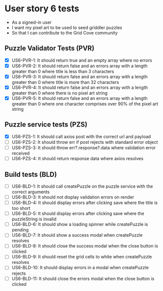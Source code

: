 # User story 6 tests

- As a signed-in user
- I want my pixel art to be used to seed griddler puzzles
- So that I can contribute to the Grid Cove community

## Puzzle Validator Tests (PVR)

- [x] US6-PVR-1: It should return true and an empty array where no errors
- [x] US6-PVR-2: It should return false and an errors array with a length greater than 0 where title is less than 3 characters
- [x] US6-PVR-3: It should return false and an errors array with a length greater than 0 where title is more than 32 characters
- [x] US6-PVR-4: It should return false and an errors array with a length greater than 0 where there is no pixel art string
- [x] US6-PVR-5: It should return false and an errors array with a length greater than 0 where one character comprises over 90% of the pixel art string

## Puzzle service tests (PZS)

- [x] US6-PZS-1: It should call axios post with the correct url and payload
- [ ] US6-PZS-2: It should throw err if post rejects with standard error object
- [ ] US6-PZS-3: It should throw err?.response?.data where validation error received
- [ ] US6-PZS-4: It should return response data where axios resolves

## Build tests (BLD)

- [ ] US6-BLD-1: It should call createPuzzle on the puzzle service with the correct arguments
- [ ] US6-BLD-3: It should not display validation errors on render
- [ ] US6-BLD-4: It should display errors after clicking save where the title is too short
- [ ] US6-BLD-5: It should display errors after clicking save where the puzzleString is invalid
- [ ] US6-BLD-6: It should show a loading spinner while createPuzzle is pending
- [ ] US6-BLD-7: It should show a success modal when createPuzzle resolves
- [ ] US6-BLD-8: It should close the success modal when the close button is clicked
- [ ] US6-BLD-9: It should reset the grid cells to white when createPuzzle resolves
- [ ] US6-BLD-10: It should display errors in a modal when createPuzzle rejects
- [ ] US6-BLD-11: It should close the errors modal when the close button is clicked
